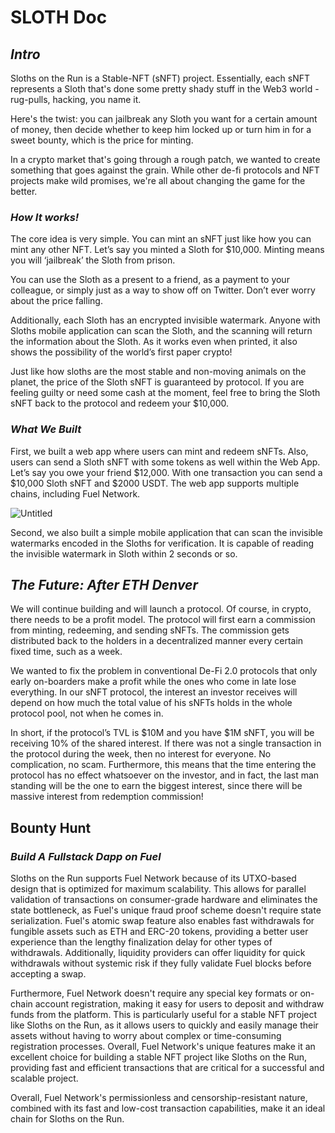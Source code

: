 # SLOTH Doc

## ***Intro***

Sloths on the Run is a Stable-NFT (sNFT) project. Essentially, each sNFT represents a Sloth that's done some pretty shady stuff in the Web3 world - rug-pulls, hacking, you name it.

Here's the twist: you can jailbreak any Sloth you want for a certain amount of money, then decide whether to keep him locked up or turn him in for a sweet bounty, which is the price for minting. 

In a crypto market that's going through a rough patch, we wanted to create something that goes against the grain. While other de-fi protocols and NFT projects make wild promises, we're all about changing the game for the better.

### *****************How It works!***************** 

The core idea is very simple. You can mint an sNFT just like how you can mint any other NFT. Let’s say you minted a Sloth for $10,000. Minting means you will ‘jailbreak’ the Sloth from prison.

You can use the Sloth as a present to a friend, as a payment to your colleague, or simply just as a way to show off on Twitter. Don’t ever worry about the price falling. 

Additionally, each Sloth has an encrypted invisible watermark. Anyone with Sloths mobile application can scan the Sloth, and the scanning will return the information about the Sloth. As it works even when printed, it also shows the possibility of the world’s first paper crypto! 

Just like how sloths are the most stable and non-moving animals on the planet, the price of the Sloth sNFT is guaranteed by protocol. If you are feeling guilty or need some cash at the moment, feel free to bring the Sloth sNFT back to the protocol and redeem your $10,000. 

### ***What We Built***

First, we built a web app where users can mint and redeem sNFTs. Also, users can send a Sloth sNFT with some tokens as well within the Web App. Let’s say you owe your friend $12,000. With one transaction you can send a $10,000 Sloth sNFT and $2000 USDT. The web app supports multiple chains, including Fuel Network. 

![Untitled](https://user-images.githubusercontent.com/63653067/222956767-9eadd201-dcde-4253-a5a2-2a1bec0d45e7.png)

<Development Structure>

Second, we also built a simple mobile application that can scan the invisible watermarks encoded in the Sloths for verification. It is capable of reading the invisible watermark in Sloth within 2 seconds or so. 

## ***The Future: After ETH Denver***

We will continue building and will launch a protocol. Of course, in crypto, there needs to be a profit model. The protocol will first earn a commission from minting, redeeming, and sending sNFTs. The commission gets distributed back to the holders in a decentralized manner every certain fixed time, such as a week. 

We wanted to fix the problem in conventional De-Fi 2.0 protocols that only early on-boarders make a profit while the ones who come in late lose everything. In our sNFT protocol, the interest an investor receives will depend on how much the total value of his sNFTs holds in the whole protocol pool, not when he comes in. 

In short, if the protocol’s TVL is $10M and you have $1M sNFT, you will be receiving 10% of the shared interest. If there was not a single transaction in the protocol during the week, then no interest for everyone. No complication, no scam. Furthermore, this means that the time entering the protocol has no effect whatsoever on the investor, and in fact, the last man standing will be the one to earn the biggest interest, since there will be massive interest from redemption commission! 

## Bounty Hunt
### *Build A Fullstack Dapp on Fuel* 

Sloths on the Run supports Fuel Network because of its UTXO-based design that is optimized for maximum scalability. This allows for parallel validation of transactions on consumer-grade hardware and eliminates the state bottleneck, as Fuel's unique fraud proof scheme doesn't require state serialization. Fuel's atomic swap feature also enables fast withdrawals for fungible assets such as ETH and ERC-20 tokens, providing a better user experience than the lengthy finalization delay for other types of withdrawals. Additionally, liquidity providers can offer liquidity for quick withdrawals without systemic risk if they fully validate Fuel blocks before accepting a swap.

Furthermore, Fuel Network doesn't require any special key formats or on-chain account registration, making it easy for users to deposit and withdraw funds from the platform. This is particularly useful for a stable NFT project like Sloths on the Run, as it allows users to quickly and easily manage their assets without having to worry about complex or time-consuming registration processes. Overall, Fuel Network's unique features make it an excellent choice for building a stable NFT project like Sloths on the Run, providing fast and efficient transactions that are critical for a successful and scalable project.

Overall, Fuel Network's permissionless and censorship-resistant nature, combined with its fast and low-cost transaction capabilities, make it an ideal chain for Sloths on the Run.

